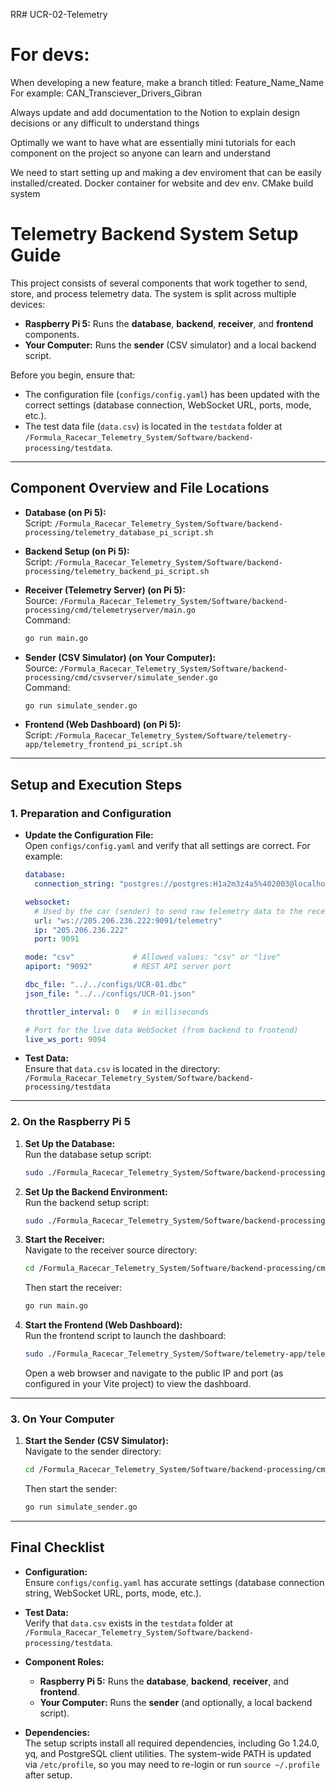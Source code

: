 RR# UCR-02-Telemetry

# For devs:
When developing a new feature, make a branch titled: Feature_Name_Name
For example: CAN_Transciever_Drivers_Gibran

Always update and add documentation to the Notion to explain design decisions or any difficult to understand things

Optimally we want to have what are essentially mini tutorials for each component on the project so anyone can learn and understand

We need to start setting up and making a dev enviroment that can be easily installed/created. Docker container for website and dev env.
CMake build system


# Telemetry Backend System Setup Guide

This project consists of several components that work together to send, store, and process telemetry data. The system is split across multiple devices:

- **Raspberry Pi 5:** Runs the **database**, **backend**, **receiver**, and **frontend** components.
- **Your Computer:** Runs the **sender** (CSV simulator) and a local backend script.

Before you begin, ensure that:
- The configuration file (`configs/config.yaml`) has been updated with the correct settings (database connection, WebSocket URL, ports, mode, etc.).
- The test data file (`data.csv`) is located in the `testdata` folder at `/Formula_Racecar_Telemetry_System/Software/backend-processing/testdata`.

---

## Component Overview and File Locations

- **Database (on Pi 5):**  
  Script: `/Formula_Racecar_Telemetry_System/Software/backend-processing/telemetry_database_pi_script.sh`

- **Backend Setup (on Pi 5):**  
  Script: `/Formula_Racecar_Telemetry_System/Software/backend-processing/telemetry_backend_pi_script.sh`

- **Receiver (Telemetry Server) (on Pi 5):**  
  Source: `/Formula_Racecar_Telemetry_System/Software/backend-processing/cmd/telemetryserver/main.go`  
  Command:  
  ```bash
  go run main.go
  ```

- **Sender (CSV Simulator) (on Your Computer):**  
  Source: `/Formula_Racecar_Telemetry_System/Software/backend-processing/cmd/csvserver/simulate_sender.go`  
  Command:  
  ```bash
  go run simulate_sender.go
  ```

- **Frontend (Web Dashboard) (on Pi 5):**  
  Script: `/Formula_Racecar_Telemetry_System/Software/telemetry-app/telemetry_frontend_pi_script.sh`

---

## Setup and Execution Steps

### 1. Preparation and Configuration

- **Update the Configuration File:**  
  Open `configs/config.yaml` and verify that all settings are correct. For example:

  ```yaml
  database:
    connection_string: "postgres://postgres:H1a2m3z4a5%402003@localhost:5432/telem_db?sslmode=disable"

  websocket:
    # Used by the car (sender) to send raw telemetry data to the receiver.
    url: "ws://205.206.236.222:9091/telemetry"
    ip: "205.206.236.222"
    port: 9091

  mode: "csv"             # Allowed values: "csv" or "live"
  apiport: "9092"         # REST API server port

  dbc_file: "../../configs/UCR-01.dbc"
  json_file: "../../configs/UCR-01.json"

  throttler_interval: 0   # in milliseconds

  # Port for the live data WebSocket (from backend to frontend)
  live_ws_port: 9094
  ```

- **Test Data:**  
  Ensure that `data.csv` is located in the directory:  
  `/Formula_Racecar_Telemetry_System/Software/backend-processing/testdata`

---

### 2. On the Raspberry Pi 5

1. **Set Up the Database:**  
   Run the database setup script:
   ```bash
   sudo ./Formula_Racecar_Telemetry_System/Software/backend-processing/telemetry_database_pi_script.sh
   ```

2. **Set Up the Backend Environment:**  
   Run the backend setup script:
   ```bash
   sudo ./Formula_Racecar_Telemetry_System/Software/backend-processing/telemetry_backend_pi_script.sh
   ```

3. **Start the Receiver:**  
   Navigate to the receiver source directory:
   ```bash
   cd /Formula_Racecar_Telemetry_System/Software/backend-processing/cmd/telemetryserver
   ```
   Then start the receiver:
   ```bash
   go run main.go
   ```

4. **Start the Frontend (Web Dashboard):**  
   Run the frontend script to launch the dashboard:
   ```bash
   sudo ./Formula_Racecar_Telemetry_System/Software/telemetry-app/telemetry_frontend_pi_script.sh
   ```
   Open a web browser and navigate to the public IP and port (as configured in your Vite project) to view the dashboard.

---

### 3. On Your Computer

1. **Start the Sender (CSV Simulator):**  
   Navigate to the sender directory:
   ```bash
   cd /Formula_Racecar_Telemetry_System/Software/backend-processing/cmd/csvserver
   ```
   Then start the sender:
   ```bash
   go run simulate_sender.go
   ```

---

## Final Checklist

- **Configuration:**  
  Ensure `configs/config.yaml` has accurate settings (database connection string, WebSocket URL, ports, mode, etc.).

- **Test Data:**  
  Verify that `data.csv` exists in the `testdata` folder at `/Formula_Racecar_Telemetry_System/Software/backend-processing/testdata`.

- **Component Roles:**  
  - **Raspberry Pi 5:** Runs the **database**, **backend**, **receiver**, and **frontend**.
  - **Your Computer:** Runs the **sender** (and optionally, a local backend script).

- **Dependencies:**  
  The setup scripts install all required dependencies, including Go 1.24.0, yq, and PostgreSQL client utilities. The system-wide PATH is updated via `/etc/profile`, so you may need to re-login or run `source ~/.profile` after setup.
